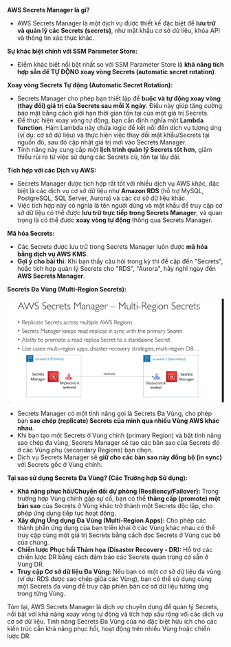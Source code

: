 **AWS Secrets Manager là gì?**

- AWS Secrets Manager là một dịch vụ được thiết kế đặc biệt để **lưu trữ và quản lý các Secrets (secrets)**, như mật khẩu cơ sở dữ liệu, khóa API và thông tin xác thực khác.

**Sự khác biệt chính với SSM Parameter Store:**

- Điểm khác biệt nổi bật nhất so với SSM Parameter Store là **khả năng tích hợp sẵn để TỰ ĐỘNG xoay vòng Secrets (automatic secret rotation)**.

**Xoay vòng Secrets Tự động (Automatic Secret Rotation):**

- Secrets Manager cho phép bạn thiết lập để **buộc và tự động xoay vòng (thay đổi) giá trị của Secrets sau mỗi X ngày**. Điều này giúp tăng cường bảo mật bằng cách giới hạn thời gian tồn tại của một giá trị Secrets.
- Để thực hiện xoay vòng tự động, bạn cần định nghĩa một **Lambda function**. Hàm Lambda này chứa logic để kết nối đến dịch vụ tương ứng (ví dụ: cơ sở dữ liệu) và thực hiện việc thay đổi mật khẩu/Secrets tại nguồn đó, sau đó cập nhật giá trị mới vào Secrets Manager.
- Tính năng này cung cấp một **lịch trình quản lý Secrets tốt hơn**, giảm thiểu rủi ro từ việc sử dụng các Secrets cũ, tồn tại lâu dài.

**Tích hợp với các Dịch vụ AWS:**

- Secrets Manager được tích hợp rất tốt với nhiều dịch vụ AWS khác, đặc biệt là các dịch vụ cơ sở dữ liệu như **Amazon RDS** (hỗ trợ MySQL, PostgreSQL, SQL Server, Aurora) và các cơ sở dữ liệu khác.
- Việc tích hợp này có nghĩa là tên người dùng và mật khẩu để truy cập cơ sở dữ liệu có thể được **lưu trữ trực tiếp trong Secrets Manager**, và quan trọng là có thể được **xoay vòng tự động** thông qua Secrets Manager.

**Mã hóa Secrets:**

- Các Secrets được lưu trữ trong Secrets Manager luôn được **mã hóa bằng dịch vụ AWS KMS**.
- **Gợi ý cho bài thi:** Khi bạn thấy câu hỏi trong kỳ thi đề cập đến "Secrets", hoặc tích hợp quản lý Secrets cho "RDS", "Aurora", hãy nghĩ ngay đến **AWS Secrets Manager**.

**Secrets Đa Vùng (Multi-Region Secrets):**

![1745684155189](image/SecretsManager/1745684155189.png)

- Secrets Manager có một tính năng gọi là Secrets Đa Vùng, cho phép bạn **sao chép (replicate) Secrets của mình qua nhiều Vùng AWS khác nhau**.
- Khi bạn tạo một Secrets ở Vùng chính (primary Region) và bật tính năng sao chép đa vùng, Secrets Manager sẽ tạo các bản sao của Secrets đó ở các Vùng phụ (secondary Regions) bạn chọn.
- Dịch vụ Secrets Manager sẽ **giữ cho các bản sao này đồng bộ (in sync)** với Secrets gốc ở Vùng chính.

**Tại sao sử dụng Secrets Đa Vùng? (Các Trường hợp Sử dụng):**

- **Khả năng phục hồi/Chuyển đổi dự phòng (Resiliency/Failover):** Trong trường hợp Vùng chính gặp sự cố, bạn có thể **thăng cấp (promote) một bản sao** của Secrets ở Vùng khác trở thành một Secrets độc lập, cho phép ứng dụng tiếp tục hoạt động.
- **Xây dựng Ứng dụng Đa Vùng (Multi-Region Apps):** Cho phép các thành phần ứng dụng của bạn triển khai ở các Vùng khác nhau có thể truy cập cùng một giá trị Secrets bằng cách đọc Secrets ở Vùng cục bộ của chúng.
- **Chiến lược Phục hồi Thảm họa (Disaster Recovery - DR):** Hỗ trợ các chiến lược DR bằng cách đảm bảo các Secrets quan trọng có sẵn ở Vùng DR.
- **Truy cập Cơ sở dữ liệu Đa Vùng:** Nếu bạn có một cơ sở dữ liệu đa vùng (ví dụ: RDS được sao chép giữa các Vùng), bạn có thể sử dụng cùng một Secrets đa vùng để truy cập phiên bản cơ sở dữ liệu tương ứng trong từng Vùng.

Tóm lại, AWS Secrets Manager là dịch vụ chuyên dụng để quản lý Secrets, nổi bật với khả năng xoay vòng tự động và tích hợp sâu rộng với các dịch vụ cơ sở dữ liệu. Tính năng Secrets Đa Vùng của nó đặc biệt hữu ích cho các kiến trúc cần khả năng phục hồi, hoạt động trên nhiều Vùng hoặc chiến lược DR.
